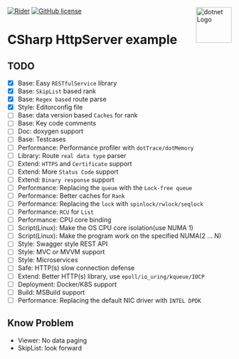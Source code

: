<a href="http://planet.lisp.org"><img src="https://dhalgara.com/content/images/2018/07/dotnet-logo.png" alt="dotnet Logo" width="80" height="80" align="right"></a>
[![Rider](https://img.shields.io/badge/IDE-Rider-1f425f.svg)](https://www.jetbrains.com/rider/)
[![GitHub license](https://img.shields.io/badge/license-BSD%202%20Clause-2e8b57.svg)](https://github.com/damon-kwok/csharp-httpserver-example/blob/main/LICENSE)

# CSharp HttpServer example

## TODO

- [x] Base: Easy `RESTfulService` library
- [x] Base: `SkipList` based rank
- [x] Base: `Regex based` route parse
- [x] Style: Editorconfig file
- [ ] Base: data version based `Caches` for rank
- [ ] Base: Key code comments
- [ ] Doc: doxygen support
- [ ] Base: Testcases
- [ ] Performance: Performance profiler with `dotTrace/dotMemory`
- [ ] Library: Route `real data type` parser
- [ ] Extend: `HTTPS` and `Certificate` support
- [ ] Extend: More `Status Code` support
- [ ] Extend: `Binary response` support
- [ ] Performance: Replacing the `queue` with the `Lock-free queue`
- [ ] Performance: Better caches for `Rank`
- [ ] Performance: Replacing the `lock` with `spinlock/rwlock/seqlock`
- [ ] Performance: `RCU` for `List`
- [ ] Performance: CPU core binding
- [ ] Script(Linux): Make the OS CPU core isolation(use NUMA 1)
- [ ] Script(Linux): Make the program work on the specified NUMA(2 ... N)
- [ ] Style: Swagger style REST API
- [ ] Style: MVC or MVVM support
- [ ] Style: Microservices
- [ ] Safe: HTTP(s) slow connection defense
- [ ] Extend: Better HTTP(s) library, use `epoll/io_uring/kqueue/IOCP`
- [ ] Deployment: Docker/K8S support
- [ ] Build: MSBuild support
- [ ] Performance: Replacing the default NIC driver with `INTEL DPDK`

## Know Problem

- Viewer: No data paging
- SkipList: look forward